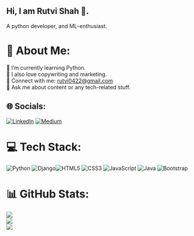 ## Hi, I am Rutvi Shah 👋.

 A python developer, and ML-enthusiast.

# 💫 About Me:
🔭 I’m currently learning Python.<br>👯 I also love copywriting and marketing.<br>🌱 Connect with me: rutvi0422@gmail.com<br>💬 Ask me about content or any tech-related stuff.<br>


## 🌐 Socials:
[![LinkedIn](https://img.shields.io/badge/LinkedIn-%230077B5.svg?logo=linkedin&logoColor=white)](https://linkedin.com/in/http://www.linkedin.com/in/rutvishah22) [![Medium](https://img.shields.io/badge/Medium-12100E?logo=medium&logoColor=white)](https://medium.com/@https://medium.com/@rutvishah2208/the-beginners-guide-to-ipfs-inter-planetary-file-system-1e32118e9e43) 

# 💻 Tech Stack:
![Python](https://img.shields.io/badge/python-3670A0?style=for-the-badge&logo=python&logoColor=ffdd54) 
![Django](https://img.shields.io/badge/django-%23092E20.svg?style=for-the-badge&logo=django&logoColor=white)![HTML5](https://img.shields.io/badge/html5-%23E34F26.svg?style=for-the-badge&logo=html5&logoColor=white) 
![CSS3](https://img.shields.io/badge/css3-%231572B6.svg?style=for-the-badge&logo=css3&logoColor=white) 
![JavaScript](https://img.shields.io/badge/javascript-%23323330.svg?style=for-the-badge&logo=javascript&logoColor=%23F7DF1E) ![Java](https://img.shields.io/badge/java-%23ED8B00.svg?style=for-the-badge&logo=java&logoColor=white)
![Bootstrap](https://img.shields.io/badge/bootstrap-%23563D7C.svg?style=for-the-badge&logo=bootstrap&logoColor=white)
 
# 📊 GitHub Stats:
![](https://github-readme-stats.vercel.app/api?username=rutvishah22&theme=dark&hide_border=false&include_all_commits=false&count_private=false)<br/>
![](https://github-readme-streak-stats.herokuapp.com/?user=rutvishah22&theme=dark&hide_border=false)<br/>
![](https://github-readme-stats.vercel.app/api/top-langs/?username=rutvishah22&theme=dark&hide_border=false&include_all_commits=false&count_private=false&layout=compact)

<!-- Proudly created with GPRM ( https://gprm.itsvg.in ) -->


